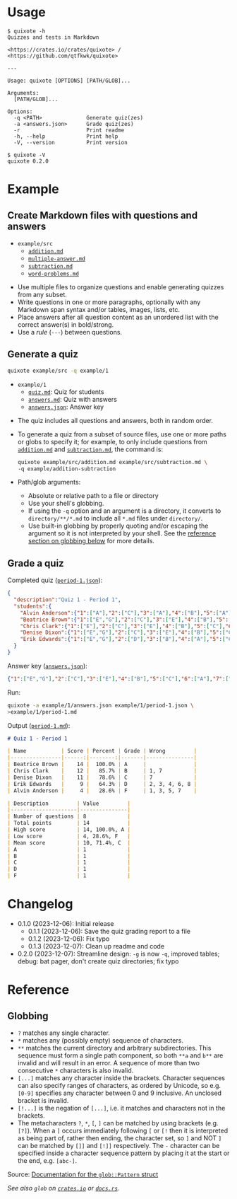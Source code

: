 # Usage

~~~text
$ quixote -h
Quizzes and tests in Markdown

<https://crates.io/crates/quixote> / <https://github.com/qtfkwk/quixote>

---

Usage: quixote [OPTIONS] [PATH/GLOB]...

Arguments:
  [PATH/GLOB]...  

Options:
  -q <PATH>              Generate quiz(zes)
  -a <answers.json>      Grade quiz(zes)
  -r                     Print readme
  -h, --help             Print help
  -V, --version          Print version
~~~

~~~text
$ quixote -V
quixote 0.2.0
~~~

# Example

## Create Markdown files with questions and answers

* `example/src`
    * [`addition.md`]
    * [`multiple-answer.md`]
    * [`subtraction.md`]
    * [`word-problems.md`]

- Use multiple files to organize questions and enable generating quizzes from
  any subset.
- Write questions in one or more paragraphs, optionally with any Markdown span
  syntax and/or tables, images, lists, etc.
- Place answers after all question content as an unordered list with the correct
  answer(s) in bold/strong.
- Use a *rule* (`---`) between questions.

## Generate a quiz

```bash
quixote example/src -q example/1
```

* `example/1`
    * [`quiz.md`]: Quiz for students
    * [`answers.md`]: Quiz with answers
    * [`answers.json`]: Answer key

- The quiz includes all questions and answers, both in random order.
- To generate a quiz from a subset of source files, use one or more paths or
  globs to specify it; for example, to only include questions from
  [`addition.md`] and [`subtraction.md`], the command is:

    ```bash
    quixote example/src/addition.md example/src/subtraction.md \
    -q example/addition-subtraction
    ```

- Path/glob arguments:
    - Absolute or relative path to a file or directory
    - Use your shell's globbing.
    - If using the `-q` option and an argument is a directory, it converts to
      `directory/**/*.md` to include all `*.md` files under `directory/`.
    - Use built-in globbing by properly quoting and/or escaping the argument so
      it is not interpreted by your shell.
      See the [reference section on globbing below](#globbing) for more details.

## Grade a quiz

Completed quiz ([`period-1.json`]):

```json
{
  "description":"Quiz 1 - Period 1",
  "students":{
    "Alvin Anderson":{"1":["A"],"2":["C"],"3":["A"],"4":["B"],"5":["A"],"6":["A"],"7":["A"],"8":["A"]},
    "Beatrice Brown":{"1":["E","G"],"2":["C"],"3":["E"],"4":["B"],"5":["C"],"6":["A"],"7":["A","B","C","D","E","F"],"8":["A"]},
    "Chris Clark":{"1":["E"],"2":["C"],"3":["E"],"4":["B"],"5":["C"],"6":["A"],"7":["A","B","D","E","F"],"8":["A"]},
    "Denise Dixon":{"1":["E","G"],"2":["C"],"3":["E"],"4":["B"],"5":["C"],"6":["A"],"7":["A","B","C"],"8":["A"]},
    "Erik Edwards":{"1":["E","G"],"2":["D"],"3":["B"],"4":["A"],"5":["C"],"6":["C"],"7":["A","B","C","D","E","F"],"8":["B"]}
  }
}
```

Answer key ([`answers.json`]):

```json
{"1":["E","G"],"2":["C"],"3":["E"],"4":["B"],"5":["C"],"6":["A"],"7":["A","B","C","D","E","F"],"8":["A"]}
```

Run:

```bash
quixote -a example/1/answers.json example/1/period-1.json \
>example/1/period-1.md
```

Output ([`period-1.md`]):

```md
# Quiz 1 - Period 1

| Name           | Score | Percent | Grade | Wrong         |
|----------------|------:|--------:|-------|---------------|
| Beatrice Brown |    14 |  100.0% | A     |               |
| Chris Clark    |    12 |   85.7% | B     | 1, 7          |
| Denise Dixon   |    11 |   78.6% | C     | 7             |
| Erik Edwards   |     9 |   64.3% | D     | 2, 3, 4, 6, 8 |
| Alvin Anderson |     4 |   28.6% | F     | 1, 3, 5, 7    |

| Description         | Value         |
|---------------------|---------------|
| Number of questions | 8             |
| Total points        | 14            |
| High score          | 14, 100.0%, A |
| Low score           | 4, 28.6%, F   |
| Mean score          | 10, 71.4%, C  |
| A                   | 1             |
| B                   | 1             |
| C                   | 1             |
| D                   | 1             |
| F                   | 1             |

```

# Changelog

* 0.1.0 (2023-12-06): Initial release
    * 0.1.1 (2023-12-06): Save the quiz grading report to a file
    * 0.1.2 (2023-12-06): Fix typo
    * 0.1.3 (2023-12-07): Clean up readme and code
* 0.2.0 (2023-12-07): Streamline design: `-g` is now `-q`, improved tables;
  debug: bat pager, don't create quiz directories; fix typo

# Reference

## Globbing

* `?` matches any single character.
* `*` matches any (possibly empty) sequence of characters.
* `**` matches the current directory and arbitrary subdirectories.
  This sequence must form a single path component, so both `**a` and `b**` are
  invalid and will result in an error.
  A sequence of more than two consecutive `*` characters is also invalid.
* `[...]` matches any character inside the brackets.
  Character sequences can also specify ranges of characters, as ordered by
  Unicode, so e.g. `[0-9]` specifies any character between 0 and 9 inclusive.
  An unclosed bracket is invalid.
* `[!...]` is the negation of `[...]`, i.e. it matches and characters not in the
  brackets.
* The metacharacters `?`, `*`, `[`, `]` can be matched by using brackets (e.g.
  `[?]`).
  When a `]` occurs immediately following `[` or `[!` then it is interpreted as
  being part of, rather then ending, the character set, so `]` and NOT `]` can
  be matched by `[]]` and `[!]]` respectively.
  The `-` character can be specified inside a character sequence pattern by
  placing it at the start or the end, e.g. `[abc-]`.

Source: [Documentation for the `glob::Pattern` struct]

*See also `glob` on [`crates.io`][`glob`] or [`docs.rs`](https://docs.rs/glob).*

[`addition.md`]: example/src/addition.md
[`multiple-answer.md`]: example/src/multiple-answer.md
[`subtraction.md`]: example/src/subtraction.md
[`word-problems.md`]: example/src/word-problems.md
[`quiz.md`]: example/1/quiz.md
[`answers.md`]: example/1/answers.md
[`answers.json`]: example/1/answers.json
[`period-1.json`]: example/1/period-1.json
[`period-1.md`]: example/1/period-1.md

[`glob`]: https://crates.io/crates/glob
[Documentation for the `glob::Pattern` struct]: https://docs.rs/glob/latest/glob/struct.Pattern.html


